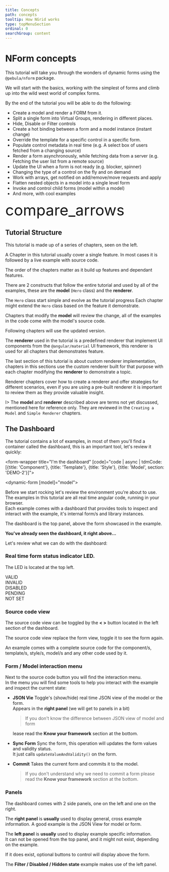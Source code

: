 ```yaml
---
title: Concepts
path: concepts
tooltip: How NGrid works
type: topMenuSection
ordinal: 0
searchGroup: content
---
```

# NForm concepts

This tutorial will take you through the wonders of dynamic forms using the `@pebula/nform` package.

We will start with the basics, working with the simplest of forms and climb up into the wild west world of complex forms.

By the end of the tutorial you will be able to do the following:

- Create a model and render a FORM from it.
- Split a single form into Virtual Groups, rendering in different places.
- Hide, Disable or Filter controls
- Create a hot binding between a form and a model instance (instant change)
- Override the template for a specific control in a specific form.
- Populate control metadata in real time (e.g. A select box of users fetched from a changing source) 
- Render a form asynchronously, while fetching data from a server (e.g. Fetching the user list from a remote source)
- Update the UI when a form is not ready (e.g. blocker, spinner)
- Changing the type of a control on the fly and on demand
- Work with arrays, get notified on add/remove/move requests and apply
- Flatten nested objects in a model into a single level form  
- Invoke and control child forms (model within a model) 
- And more, with cool examples

<div fxLayout fxLayoutAlign="center center" fxLayoutWrap="wrap">
  <tdm-markdown-view fxFlex="45%"
                     [code]="(code | async | tdmCode:[{file: 'model.ts', section: 'DEMO-1'}])[0]"></tdm-markdown-view>

  <div fxFlex="10%" class="center-text">
    <mat-icon style="font-size: 48px">compare_arrows</mat-icon>
  </div>
  <div fxFlex="45%">
    <dynamic-form [model]="model"></dynamic-form>
  </div>
</div>

## Tutorial Structure

This tutorial is made up of a series of chapters, seen on the left.

A Chapter in this tutorial usually cover a single feature. In most cases it is followed by a live example with source code.

The order of the chapters matter as it build up features and dependant features.

There are 2 constructs that follow the entire tutorial and used by all
of the examples, these are the **model** (`Hero` class) and the
**renderer**.

The `Hero` class start simple and evolve as the tutorial progress
Each chapter might extend the `Hero` class  based on the feature it demonstrate.

Chapters that modify the **model** will review the change, all of the
examples in the code come with the model's source code.

Following chapters will use the updated version.

The **renderer** used in the tutorial is a predefined renderer that
implement UI components from the `@angular/material` UI framework, this
renderer is used for all chapters that demonstrates feature.

The last section of this tutorial is about custom renderer
implementation, chapters in this sections use the custom renderer
built for that purpose with each chapter modifying the **renderer** to
demonstrate a topic.

Renderer chapters cover how to create a renderer and offer strategies
for different scenarios, even if you are using a pre-built renderer it
is important to review them as they provide valuable insight.

I> The **model** and **renderer** described above are terms not yet discussed, mentioned here for reference only.
They are reviewed in the `Creating a Model` and `Simple Renderer` chapters.

## The Dashboard

The tutorial contains a lot of examples, in most of them you'll find a
container called the dashboard, this is an important tool, let's review
it quickly:

<form-wrapper title="I'm the dashboard"
              [code]="code | async | tdmCode:[{title: 'Component'}, {title: 'Template'}, {title: 'Style'}, {title: 'Model', section: 'DEMO-2'}]">
  <!--@tdm-example:TDM-DEMO-->
  <dynamic-form [model]="model"></dynamic-form>
  <!--@tdm-example:TDM-DEMO-->
</form-wrapper>

Before we start rocking let's review the environment you're about to use.  
The examples in this tutorial are all real time angular code, running
in your browser.  
Each example comes with a dashboard that provides tools to inspect and
interact with the example, it's internal form/s and library instances.  

The dashboard is the top panel, above the form showcased in the example.

**You've already seen the dashboard, it right above...**

Let's review what we can do with the dashboard:

### Real time form status indicator LED.

The LED is located at the top left.

<div fxLayout="row" fxLayoutAlign="space-around center">
  <div fxLayout="column" fxLayoutAlign="center center">
    <div class="led-sample">
      <tdm-led color="green"></tdm-led>
    </div>
    <span>VALID</span>
  </div>
  <div fxLayout="column" fxLayoutAlign="center center">
    <div class="led-sample">
      <tdm-led color="red" blink></tdm-led>
    </div>
    <span>INVALID</span>
  </div>
  <div fxLayout="column" fxLayoutAlign="center center">
    <div class="led-sample">
      <tdm-led color="yellow"></tdm-led>
    </div>
    <span>DISABLED</span>
  </div>
  <div fxLayout="column" fxLayoutAlign="center center">
    <div class="led-sample">
      <tdm-led color="blue" blink></tdm-led>
    </div>
    <span>PENDING</span>
  </div>
  <div fxLayout="column" fxLayoutAlign="center center">
    <div class="led-sample">
      <tdm-led></tdm-led>
    </div>
    <span>NOT SET</span>
  </div>
</div>

### Source code view

The source code view can be toggled by the **< >** button located in
the left section of the dashboard.  

The source code view replace the form view, toggle it to see the form again.  

An example comes with a complete source code for the component/s, template/s,
style/s, model/s and any other code used by it.

### Form / Model interaction menu

Next to the source code button you will find the interaction menu.  
In the menu you will find some tools to help you interact with the
example and inspect the current state:

- **JSON Vie**
  Toggle's (show/hide) real time JSON view of the model or the form.  
  Appears in the **right panel** (we will get to panels in a bit)
  > If you don't know the difference between JSON view of model and form

  lease read the **Know your framework** section at the bottom.

- **Sync Form**
  Sync the form, this operation will updates the form values and validity status.  
  It just calls `updateValueAndValidity()` on the form.

- **Commit**
  Takes the current form and commits it to the model.
  > If you don't understand why we need to commit a form please read
  the **Know your framework** section at the bottom.

### Panels

The dashboard comes with 2 side panels, one on the left and one on the right.
  
The **right panel** is **usually** used to display general, cross example
information. A good example is the JSON View for model or form.

The **left panel** is **usually** used to display example specific information.  
It can not be opened from the top panel, and it might not exist, depending on the example.  

If it does exist, optional buttons to control will display above the form.

The **Filter / Disabled / Hidden state** example makes use of the left panel.
